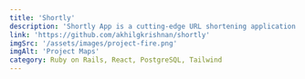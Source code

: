 ```yaml
---
title: 'Shortly'
description: 'Shortly App is a cutting-edge URL shortening application designed to provide users with a quick and convenient way to shorten long URLs into concise, easy-to-share links. The app offers a seamless and user-friendly experience, allowing users to not only generate shortened links but also track and analyze click counts to gain valuable insights into their audience engagement.'
link: 'https://github.com/akhilgkrishnan/shortly'
imgSrc: '/assets/images/project-fire.png'
imgAlt: 'Project Maps'
category: Ruby on Rails, React, PostgreSQL, Tailwind
---
```

